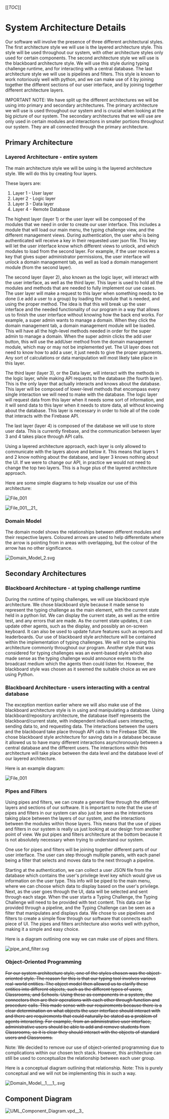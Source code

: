 [[_TOC_]]
# System Architecture Details

Our software will involve the presence of three different architectural styles. The first architecture style we will use is the layered architecture style. This style will be used throughout our system, with other architecture styles only used for certain components. The second architecture style we will use is the blackboard architecture style. We will use this style during typing challenge runtime, and for interacting with a central database. The last architecture style we will use is pipelines and filters. This style is known to work notoriously well with python, and we can make use of it by joining together the different sections of our user interface, and by joining together different architecture layers.

IMPORTANT NOTE: We have split up the different architectures we will be using into primary and secondary architectures. The primary architecture we will use is used throughout our system and is crucial when looking at the big picture of our system. The secondary architectures that we will use are only used in certain modules and interactions in smaller portions throughout our system. They are all connected through the primary architecture.

## Primary Architecture

### Layered Architecture - entire system

The main architecture style we will be using is the layered architecture style. We will do this by creating four layers.

These layers are:
1. Layer 1 - User layer
2. Layer 2 - Logic layer
3. Layer 3 - Data layer
4. Layer 4 - Remote Database

The highest layer (layer 1) or the user layer will be composed of the modules that we need in order to create our user interface. This includes a module that will load our main menu, the typing challenge view, and the different management views. During authentication, the user who is being authenticated will receive a key in their requested user json file. This key will let the user interface know which different views to unlock, and which modules to load from the second layer. For example, if the user receives a key that gives super administrator permissions, the user interface will unlock a domain management tab, as well as load a domain management module (from the second layer).

The second layer (layer 2), also known as the logic layer, will interact with the user interface, as well as the third layer. This layer is used to hold all the modules and methods that are needed to fully implement our use cases. The user layer will make a request to this layer when something needs to be done (i.e add a user to a group) by loading the module that is needed, and using the proper method. The idea is that this will break up the user interface and the needed functionality of our program in a way that allows us to finish the user interface without knowing how the back end works. For example, a super admin wants to manage a domain. When they click the domain management tab, a domain management module will be loaded. This will have all the high-level methods needed in order for the super admin to manage a domain. When the super admin clicks the add user button, this will use the addUser method from the domain management module, which may or may not be implemented yet. The UI layer does not need to know how to add a user, it just needs to give the proper arguments. Any sort of calculations or data manipulation will most likely take place in this layer.

The third layer (layer 3), or the Data layer, will interact with the methods in the logic layer, while making API requests to the database (the fourth layer). This is the only layer that actually interacts and knows about the database. This layer will be composed of lower-level methods that encompass every single interaction we will need to make with the database. The logic layer will request data from this layer when it needs some sort of information, and it will send data to this layer when it needs to store data, all without knowing about the database. This layer is necessary in order to hide all of the code that interacts with the Firebase API.

The last layer (layer 4) is composed of the database we will use to store user data. This is currently firebase, and the communication between layer 3 and 4 takes place through API calls.

Using a layered architecture approach, each layer is only allowed to communicate with the layers above and below it. This means that layers 1 and 2 know nothing about the database, and layer 3 knows nothing about the UI. If we were to change our API, in practice we would not need to change the top two layers. This is a huge plus of the layered architecture approach.

Here are some simple diagrams to help visualize our use of this architecture:

![File_001](uploads/115c32f326676548b77ddf39580432d7/File_001.png)

![File_001__21_](uploads/1bbb66d3bd381f4f3e1cd3b2ca72a0df/File_001__21_.png)

### Domain Model
The domain model shows the relationships between different modules and their respective layers. Coloured arrows are used to help differentiate where the arrow is pointing from in areas with overlapping, but the colour of the arrow has no other significance.

![Domain_Model_2.svg](uploads/5da388401acdc0640d286c4b5fcc9ea3/Domain_Model_2.svg)

## Secondary Architectures

### Blackboard Architecture - at typing challenge runtime

During the runtime of typing challenges, we will use blackboard style architecture. We chose blackboard style because it made sense to represent the typing challenge as the main element, with the current state held in a python list. We can display the current state, as well as the entire test, and any errors that are made. As the current state updates, it can update other agents, such as the display, and possibly an on-screen keyboard. It can also be used to update future features such as reports and leaderboards. Our use of blackboard style architecture will be contained within the implementation of typing challenges. We will not be using this architecture commonly throughout our program. Another style that was considered for typing challenges was an event-based style which also made sense as the typing challenge would announce events to the broadcast medium which the agents then could listen for. However, the blackboard style was chosen as it seemed the suitable choice as we are using Python.

### Blackboard Architecture - users interacting with a central database

The exception mention earlier where we will also make use of the blackboard architecture style is in using and manipulating a database. Using blackboard/repository architecture, the database itself represents the blackboard/current state, with independent individual users interacting, sending data to, and requesting data. The interactions between the users and the blackboard take place through API calls to the Firebase SDK. We chose blackboard style architecture for saving data in a database because it allowed us to have many different interactions asynchronously between a central database and the different users. The interactions within this architecture will take place between the data level and the database level of our layered architecture.

Here is an example diagram:

![File_001](uploads/fa6799624d385b4bfdd2ca28d6d00a5b/File_001.png)

### Pipes and Filters

Using pipes and filters, we can create a general flow through the different layers and sections of our software. It is important to note that the use of pipes and filters in our system can also just be seen as the interactions taking place between the layers of our system, and the interactions between the modules within those layers. This means that the use of pipes and filters in our system is really us just looking at our design from another point of view. We put pipes and filters architecture at the bottom because it is not absolutely necessary when trying to understand our system.

One use for pipes and filters will be joining together different parts of our user interface. The user can step through multiple panels, with each panel being a filter that selects and moves data to the next through a pipeline.

Starting at the authentication, we can collect a user JSON file from the database which contains the user's privilege level key which would give us information on the user type. This info will be piped to the main menu, where we can choose which data to display based on the user's privilege. Next, as the user goes through the UI, data will be selected and sent through each stage. When the user starts a Typing Challenge, the Typing Challenge will need to be provided with text content. This data can be provided through a pipeline, and the Typing Challenge can be seen as a filter that manipulates and displays data. We chose to use pipelines and filters to create a simple flow through our software that connects each piece of UI. The pipes and filters architecture also works well with python, making it a simple and easy choice.

Here is a diagram outlining one way we can make use of pipes and filters.

![pipe_and_filter.svg](uploads/7ac4929d5048a462c93a3d65e8efa17a/pipe_and_filter.svg)

### Object-Oriented Programming

<del> For our system architecture style, one of the styles chosen was the object-oriented style. The reason for this is that our typing tool involves various real-world entities. The object model then allowed us to clarify these entities into different objects, such as the different types of users, Classrooms, and Schools. Using these as components in a system, the connectors then are their operations with each other through function and procedure calls. This made sense with our requirements because there is a clear determination on what objects the user interface should interact with and there are requirements that could naturally be stated as a problem of agents interacting. For example, from an administrative user interface, administrative users should be able to add and remove students from Classrooms, so it is clear they should interact with the objects of standard users and Classrooms.

Note: We decided to remove our use of object-oriented programming due to complications within our chosen tech stack. However, this architecture can still be used to conceptualize the relationship between each user group.

Here is a conceptual diagram outlining that relationship. 
Note: This is purely conceptual and we will not be implementing this in such a way.

![Domain_Model__1___1_.svg](uploads/146ed56d2922617f37cf4bf6395b4935/Domain_Model__1___1_.svg)

## Component Diagram

![UML_Component_Diagram.vpd__3_](uploads/86199d996eba8a6860612fe42e703775/UML_Component_Diagram.vpd__3_.png)
